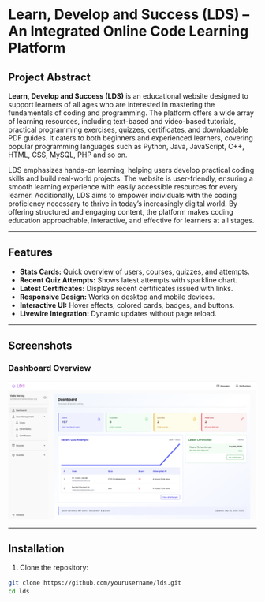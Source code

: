 # Learn, Develop and Success (LDS) – An Integrated Online Code Learning Platform

## Project Abstract

**Learn, Develop and Success (LDS)** is an educational website designed to support learners of all ages who are interested in mastering the fundamentals of coding and programming. The platform offers a wide array of learning resources, including text-based and video-based tutorials, practical programming exercises, quizzes, certificates, and downloadable PDF guides. It caters to both beginners and experienced learners, covering popular programming languages such as Python, Java, JavaScript, C++, HTML, CSS, MySQL, PHP and so on.

LDS emphasizes hands-on learning, helping users develop practical coding skills and build real-world projects. The website is user-friendly, ensuring a smooth learning experience with easily accessible resources for every learner. Additionally, LDS aims to empower individuals with the coding proficiency necessary to thrive in today’s increasingly digital world. By offering structured and engaging content, the platform makes coding education approachable, interactive, and effective for learners at all stages.

---

## Features

- **Stats Cards:** Quick overview of users, courses, quizzes, and attempts.  
- **Recent Quiz Attempts:** Shows latest attempts with sparkline chart.  
- **Latest Certificates:** Displays recent certificates issued with links.  
- **Responsive Design:** Works on desktop and mobile devices.  
- **Interactive UI:** Hover effects, colored cards, badges, and buttons.  
- **Livewire Integration:** Dynamic updates without page reload.  

---

## Screenshots

### Dashboard Overview
![Dashboard Overview](public/dashboard.png)

---

## Installation

1. Clone the repository:

```bash
git clone https://github.com/yourusername/lds.git
cd lds
